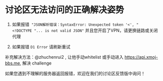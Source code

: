 # 讨论区无法访问的正确解决姿势

1. 如果报错` "JSON解析错误：SyntaxError: Unexpected token '<', "<!DOCTYPE "... is not valid JSON"` 并且您开启了VPN，请更换链路或关闭代理

2. 如果报错 `D1 Error` 请刷新重试

补充解决方法：@zhuchenrui2 , 让他手动whitelist
或手动进入 https://api.xmoj-bbs.me, 解决 challenge

如果您遇到不理解的服务器返回报错，欢迎在我们的讨论区反馈版中询问！

